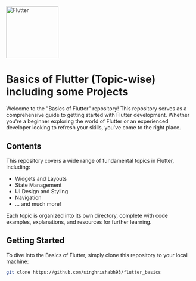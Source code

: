 <img src="https://upload.wikimedia.org/wikipedia/commons/1/17/Google-flutter-logo.png" width="140" alt=" Flutter ">
 
# Basics of Flutter (Topic-wise) including some Projects

Welcome to the "Basics of Flutter" repository! This repository serves as a comprehensive guide to getting started with Flutter development. Whether you're a beginner exploring the world of Flutter or an experienced developer looking to refresh your skills, you've come to the right place.

## Contents

This repository covers a wide range of fundamental topics in Flutter, including:

- Widgets and Layouts
- State Management
- UI Design and Styling
- Navigation
- ... and much more!

Each topic is organized into its own directory, complete with code examples, explanations, and resources for further learning.

## Getting Started

To dive into the Basics of Flutter, simply clone this repository to your local machine:

```bash
git clone https://github.com/singhrishabh93/flutter_basics
